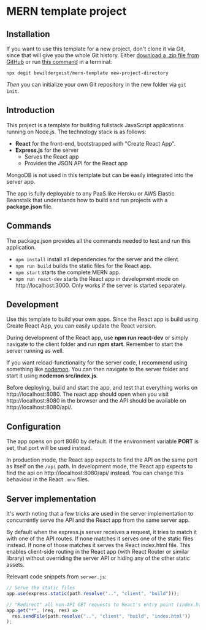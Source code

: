 # MERN template project

## Installation

If you want to use this template for a new project, don't clone it via Git, since that will give you the whole Git history. Either [download a .zip file from GitHub](https://github.com/bewildergeist/mern-template/archive/refs/heads/master.zip) or run [this command](https://www.npmjs.com/package/degit) in a terminal:

```
npx degit bewildergeist/mern-template new-project-directory
```

_Then_ you can initialize your own Git repository in the new folder via `git init`.

## Introduction

This project is a template for building fullstack JavaScript applications running on Node.js. The technology stack is as follows:

- **React** for the front-end, bootstrapped with "Create React App".
- **Express.js** for the server
  - Serves the React app
  - Provides the JSON API for the React app

MongoDB is not used in this template but can be easily integrated into the server app.

The app is fully deployable to any PaaS like Heroku or AWS Elastic Beanstalk that understands how to build and run projects with a **package.json** file.

## Commands

The package.json provides all the commands needed to test and run this application.

- `npm install` install all dependencies for the server and the client.
- `npm run build` builds the static files for the React app.
- `npm start` starts the complete MERN app.
- `npm run react-dev` starts the React app in development mode on http://localhost:3000. Only works if the server is started separately.

## Development

Use this template to build your own apps. Since the React app is build using Create React App, you can easily update the React version.

During development of the React app, use **npm run react-dev** or simply navigate to the client folder and run **npm start**. Remember to start the server running as well.

If you want reload-functionality for the server code, I recommend using something like [nodemon](https://www.npmjs.com/package/nodemon). You can then navigate to the server folder and start it using **nodemon src/index.js**.

Before deploying, build and start the app, and test that everything works on http://localhost:8080. The react app should open when you visit http://localhost:8080 in the browser and the API should be available on http://localhost:8080/api/.

## Configuration

The app opens on port 8080 by default. If the environment variable **PORT** is set, that port will be used instead.

In production mode, the React app expects to find the API on the same port as itself on the `/api` path. In development mode, the React app expects to find the api on http://localhost:8080/api/ instead. You can change this behaviour in the React `.env` files.

## Server implementation

It's worth noting that a few tricks are used in the server implementation to concurrently serve the API and the React app from the same server app.

By default when the express.js server receives a request, it tries to match it with one of the API routes. If none matches it serves one of the static files instead. If none of those matches it serves the React index.html file. This enables client-side routing in the React app (with React Router or similar library) without overriding the server API or hiding any of the other static assets.

Relevant code snippets from `server.js`:

```js
// Serve the static files
app.use(express.static(path.resolve("..", "client", "build")));
```

```js
// "Redirect" all non-API GET requests to React's entry point (index.html)
app.get("*", (req, res) =>
  res.sendFile(path.resolve("..", "client", "build", "index.html"))
);
```
